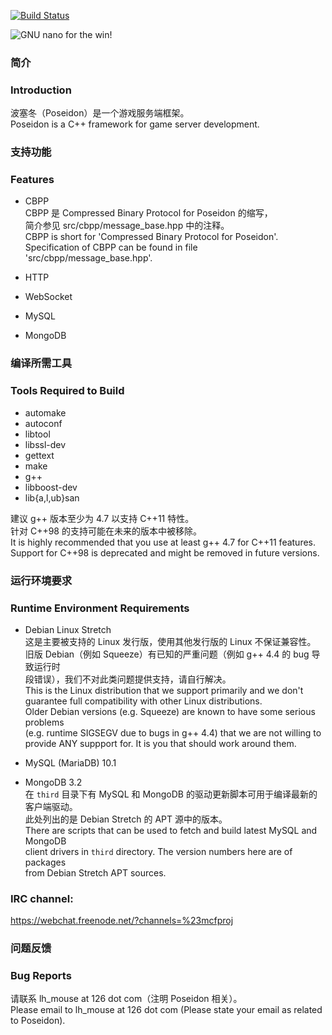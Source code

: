 [![Build Status](https://travis-ci.org/lhmouse/poseidon.svg?branch=master)](https://travis-ci.org/lhmouse/poseidon)

![GNU nano for the win!](https://raw.githubusercontent.com/lhmouse/poseidon/master/gnu-nano-ftw.png)

### 简介
### Introduction

波塞冬（Poseidon）是一个游戏服务端框架。  
Poseidon is a C++ framework for game server development.  

### 支持功能
### Features

* CBPP  
CBPP 是 Compressed Binary Protocol for Poseidon 的缩写，  
简介参见 src/cbpp/message_base.hpp 中的注释。  
CBPP is short for 'Compressed Binary Protocol for Poseidon'.  
Specification of CBPP can be found in file 'src/cbpp/message_base.hpp'.  

* HTTP  
* WebSocket  
* MySQL  
* MongoDB  

### 编译所需工具
### Tools Required to Build

* automake  
* autoconf  
* libtool  
* libssl-dev  
* gettext  
* make  
* g++  
* libboost-dev  
* lib{a,l,ub}san  

建议 g++ 版本至少为 4.7 以支持 C++11 特性。  
针对 C++98 的支持可能在未来的版本中被移除。  
It is highly recommended that you use at least g++ 4.7 for C++11 features.  
Support for C++98 is deprecated and might be removed in future versions.  

### 运行环境要求
### Runtime Environment Requirements

* Debian Linux Stretch  
这是主要被支持的 Linux 发行版，使用其他发行版的 Linux 不保证兼容性。  
旧版 Debian（例如 Squeeze）有已知的严重问题（例如 g++ 4.4 的 bug 导致运行时  
段错误），我们不对此类问题提供支持，请自行解决。  
This is the Linux distribution that we support primarily and we don't  
guarantee full compatibility with other Linux distributions.  
Older Debian versions (e.g. Squeeze) are known to have some serious problems  
(e.g. runtime SIGSEGV due to bugs in g++ 4.4) that we are not willing to  
provide ANY suppport for. It is you that should work around them.  

* MySQL (MariaDB) 10.1  
* MongoDB 3.2  
在 `third` 目录下有 MySQL 和 MongoDB 的驱动更新脚本可用于编译最新的客户端驱动。  
此处列出的是 Debian Stretch 的 APT 源中的版本。  
There are scripts that can be used to fetch and build latest MySQL and MongoDB  
client drivers in `third` directory. The version numbers here are of packages  
from Debian Stretch APT sources.  

### IRC channel:

<https://webchat.freenode.net/?channels=%23mcfproj>

### 问题反馈
### Bug Reports

请联系 lh_mouse at 126 dot com（注明 Poseidon 相关）。  
Please email to lh_mouse at 126 dot com (Please state your email as related to Poseidon).  
